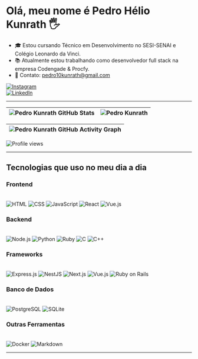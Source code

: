 # Olá, meu nome é Pedro Hélio Kunrath 🖐️  

- 🎓 Estou cursando Técnico em Desenvolvimento no SESI-SENAI e Colégio Leonardo da Vinci.
- 📚 Atualmente estou trabalhando como desenvolvedor full stack na empresa Codengade & Procfy.
- 📱 Contato: pedro10kunrath@gmail.com  

[![Instagram](https://img.shields.io/badge/Instagram-E4405F?style=for-the-badge&logo=instagram&logoColor=white)](https://www.instagram.com/pedroheliok/?next=%2F)  
[![LinkedIn](https://img.shields.io/badge/LinkedIn-0077B5?style=for-the-badge&logo=linkedin&logoColor=white)](https://www.linkedin.com/in/pedroheliok/)  

---

| ![Pedro Kunrath GitHub Stats](https://github-stats-alpha.vercel.app/api?username=pedrokunrath&cc=121212&tc=9e9e9e&ic=D1C4E9&bc=121212) | ![Pedro Kunrath](https://github-readme-streak-stats.herokuapp.com?user=pedrokunrath&hide_border=true&border_radius=0&exclude_days=Sun%2CSat&background=121212&border=121212&stroke=212121&ring=7E57C2&fire=7E57C2&currStreakNum=673AB7&sideNums=9E9E9E&currStreakLabel=D1C4E9&sideLabels=9e9e9e&dates=616161&excludeDaysLabel=424242) |
| :--------------------------------------------------------------------------------------------------------------------: | :--------------------------------------------------------------------------------------------------------: |  

| ![Pedro Kunrath GitHub Activity Graph](https://github-readme-activity-graph.vercel.app/graph?username=pedrokunrath&bg_color=121212&color=9e9e9e&line=D1C4E9&point=9575CD&title_color=9e9e9e&area_color=673AB7&hide_border=true&area=false&radius=0) |
| :-------------------------------------------------------------------------------------------------------------------------------------------: |  

<p align="left">
<img src="https://komarev.com/ghpvc/?username=pedrokunrath&color=grey&style=flat-square&abbreviated=true" alt="Profile views" />
</p>  

---

## Tecnologias que uso no meu dia a dia  

### **Frontend**  
<div style="display: inline_block"><br/>  
<img align="center" alt="HTML" src="https://img.shields.io/badge/HTML5-E34F26?style=for-the-badge&logo=html5&logoColor=white">  
<img align="center" alt="CSS" src="https://img.shields.io/badge/CSS3-1572B6?style=for-the-badge&logo=css3&logoColor=white">  
<img align="center" alt="JavaScript" src="https://img.shields.io/badge/JavaScript-323330?style=for-the-badge&logo=javascript&logoColor=F7DF1E">  
<img align="center" alt="React" src="https://img.shields.io/badge/React-61DAFB?style=for-the-badge&logo=react&logoColor=white">  
<img align="center" alt="Vue.js" src="https://img.shields.io/badge/Vue.js-4FC08D?style=for-the-badge&logo=vue.js&logoColor=white">  
</div>  

### **Backend**  
<div style="display: inline_block"><br/>  
<img align="center" alt="Node.js" src="https://img.shields.io/badge/Node.js-43853D?style=for-the-badge&logo=node.js&logoColor=white">  
<img align="center" alt="Python" src="https://img.shields.io/badge/Python-3776AB?style=for-the-badge&logo=python&logoColor=white">  
<img align="center" alt="Ruby" src="https://img.shields.io/badge/Ruby-CC342D?style=for-the-badge&logo=ruby&logoColor=white">  
<img align="center" alt="C" src="https://img.shields.io/badge/C-00599C?style=for-the-badge&logo=c&logoColor=white">  
<img align="center" alt="C++" src="https://img.shields.io/badge/C++-00599C?style=for-the-badge&logo=cplusplus&logoColor=white">  
</div>  

### **Frameworks**  
<div style="display: inline_block"><br/>  
<img align="center" alt="Express.js" src="https://img.shields.io/badge/Express.js-404D59?style=for-the-badge">  
<img align="center" alt="NestJS" src="https://img.shields.io/badge/NestJS-E0234E?style=for-the-badge&logo=nestjs&logoColor=white">  
<img align="center" alt="Next.js" src="https://img.shields.io/badge/Next.js-000000?style=for-the-badge&logo=next.js&logoColor=white">  
<img align="center" alt="Vue.js" src="https://img.shields.io/badge/Vue.js-4FC08D?style=for-the-badge&logo=vue.js&logoColor=white">  
<img align="center" alt="Ruby on Rails" src="https://img.shields.io/badge/Rails-CC0000?style=for-the-badge&logo=rubyonrails&logoColor=white">  
</div>  

### **Banco de Dados**  
<div style="display: inline_block"><br/>  
<img align="center" alt="PostgreSQL" src="https://img.shields.io/badge/PostgreSQL-316192?style=for-the-badge&logo=postgresql&logoColor=white">  
<img align="center" alt="SQLite" src="https://img.shields.io/badge/SQLite-07405E?style=for-the-badge&logo=sqlite&logoColor=white">  
</div>  

### **Outras Ferramentas**  
<div style="display: inline_block"><br/>  
<img align="center" alt="Docker" src="https://img.shields.io/badge/Docker-2496ED?style=for-the-badge&logo=docker&logoColor=white">  
<img align="center" alt="Markdown" src="https://img.shields.io/badge/Markdown-000000?style=for-the-badge&logo=markdown&logoColor=white">  
</div>  

---
